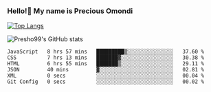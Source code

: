 ### Hello!👋 My name is Precious Omondi 

[![Top Langs](https://github-readme-stats.vercel.app/api/top-langs/?username=Presho99&langs_count=8&theme=dark)](https://github.com/Presho99/github-readme-stats)

![Presho99's GitHub stats](https://github-readme-stats.vercel.app/api?username=Presho99&show_icons=true&theme=dark)

<!--START_SECTION:waka-->

```text
JavaScript   8 hrs 57 mins   █████████▒░░░░░░░░░░░░░░░   37.60 %
CSS          7 hrs 13 mins   ███████▓░░░░░░░░░░░░░░░░░   30.38 %
HTML         6 hrs 55 mins   ███████▒░░░░░░░░░░░░░░░░░   29.11 %
JSON         40 mins         ▓░░░░░░░░░░░░░░░░░░░░░░░░   02.81 %
XML          0 secs          ░░░░░░░░░░░░░░░░░░░░░░░░░   00.04 %
Git Config   0 secs          ░░░░░░░░░░░░░░░░░░░░░░░░░   00.02 %
```

<!--END_SECTION:waka-->

